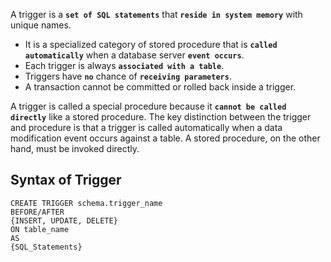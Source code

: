 A trigger is a **`set of SQL statements`** that **`reside in system memory`** with unique names. 
- It is a specialized category of stored procedure that is **`called automatically`** when a database server **`event occurs`**. 
- Each trigger is always **`associated with a table`**.
- Triggers have **`no`** chance of **`receiving parameters`**.
- A transaction cannot be committed or rolled back inside a trigger.

A trigger is called a special procedure because it **`cannot be called directly`** like a stored procedure. The key distinction between the trigger and procedure is that 
a trigger is called automatically when a data modification event occurs against a table. A stored procedure, on the other hand, must be invoked directly.

## Syntax of Trigger

```
CREATE TRIGGER schema.trigger_name
BEFORE/AFTER
{INSERT, UPDATE, DELETE}
ON table_name
AS
{SQL_Statements}
```

